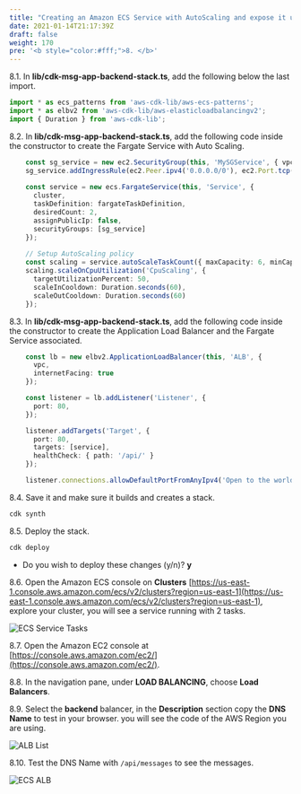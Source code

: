 ```yaml
---
title: "Creating an Amazon ECS Service with AutoScaling and expose it using an Application Load Balancer"
date: 2021-01-14T21:17:39Z
draft: false
weight: 170
pre: '<b style="color:#fff;">8. </b>'
---
```


8.1\. In **lib/cdk-msg-app-backend-stack.ts**, add the following below the last import.

``` typescript
import * as ecs_patterns from 'aws-cdk-lib/aws-ecs-patterns';
import * as elbv2 from 'aws-cdk-lib/aws-elasticloadbalancingv2';
import { Duration } from 'aws-cdk-lib';
```

8.2\. In **lib/cdk-msg-app-backend-stack.ts**, add the following code inside the constructor to create the Fargate Service with Auto Scaling.

``` typescript
    const sg_service = new ec2.SecurityGroup(this, 'MySGService', { vpc: vpc });
    sg_service.addIngressRule(ec2.Peer.ipv4('0.0.0.0/0'), ec2.Port.tcp(3000));
    
    const service = new ecs.FargateService(this, 'Service', {
      cluster,
      taskDefinition: fargateTaskDefinition,
      desiredCount: 2,
      assignPublicIp: false,
      securityGroups: [sg_service]
    });
    
    // Setup AutoScaling policy
    const scaling = service.autoScaleTaskCount({ maxCapacity: 6, minCapacity: 2 });
    scaling.scaleOnCpuUtilization('CpuScaling', {
      targetUtilizationPercent: 50,
      scaleInCooldown: Duration.seconds(60),
      scaleOutCooldown: Duration.seconds(60)
    });
```

8.3\. In **lib/cdk-msg-app-backend-stack.ts**, add the following code inside the constructor to create the Application Load Balancer and the Fargate Service associated.

``` typescript
    const lb = new elbv2.ApplicationLoadBalancer(this, 'ALB', {
      vpc,
      internetFacing: true
    });

    const listener = lb.addListener('Listener', {
      port: 80,
    });

    listener.addTargets('Target', {
      port: 80,
      targets: [service],
      healthCheck: { path: '/api/' }
    });

    listener.connections.allowDefaultPortFromAnyIpv4('Open to the world');
```

8.4\. Save it and make sure it builds and creates a stack.

``` bash
cdk synth
```

8.5\. Deploy the stack.

``` bash
cdk deploy
```

* Do you wish to deploy these changes (y/n)? **y**

8.6\. Open the Amazon ECS console on **Clusters** [https://us-east-1.console.aws.amazon.com/ecs/v2/clusters?region=us-east-1](https://us-east-1.console.aws.amazon.com/ecs/v2/clusters?region=us-east-1), explore your cluster, you will see a service running with 2 tasks.

![ECS Service Tasks](../images/ecs-service-tasks.png)

8.7\. Open the Amazon EC2 console at [https://console.aws.amazon.com/ec2/](https://console.aws.amazon.com/ec2/).

8.8\. In the navigation pane, under **LOAD BALANCING**, choose **Load Balancers**.

8.9\. Select the **backend** balancer, in the **Description** section copy the **DNS Name** to test in your browser. you will see the code of the AWS Region you are using.

![ALB List](../images/ec2-alb-dns-name.png)

8.10\. Test the DNS Name with `/api/messages` to see the messages.

![ECS ALB](../images/ecs-alb-messages.png)